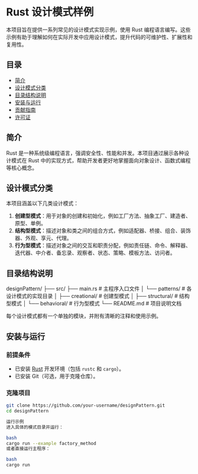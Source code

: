 # Rust 设计模式样例

本项目旨在提供一系列常见的设计模式实现示例，使用 Rust 编程语言编写。这些示例有助于理解如何在实际开发中应用设计模式，提升代码的可维护性、扩展性和复用性。

## 目录

- [简介](#简介)
- [设计模式分类](#设计模式分类)
- [目录结构说明](#目录结构说明)
- [安装与运行](#安装与运行)
- [贡献指南](#贡献指南)
- [许可证](#许可证)

## 简介

Rust 是一种系统级编程语言，强调安全性、性能和并发。本项目通过展示各种设计模式在 Rust 中的实现方式，帮助开发者更好地掌握面向对象设计、函数式编程等核心概念。

## 设计模式分类

本项目涵盖以下几类设计模式：

1. **创建型模式**：用于对象的创建和初始化，例如工厂方法、抽象工厂、建造者、原型、单例。
2. **结构型模式**：描述对象和类之间的组合方式，例如适配器、桥接、组合、装饰器、外观、享元、代理。
3. **行为型模式**：描述对象之间的交互和职责分配，例如责任链、命令、解释器、迭代器、中介者、备忘录、观察者、状态、策略、模板方法、访问者。

## 目录结构说明
designPattern/ 
├── src/ 
    ├── main.rs # 主程序入口文件 
    │ └── patterns/ # 各设计模式的实现目录 
    │ ├── creational/ # 创建型模式 
    │ ├── structural/ # 结构型模式 
    │ └── behavioral/ # 行为型模式 
    └── README.md # 项目说明文档

每个设计模式都有一个单独的模块，并附有清晰的注释和使用示例。

## 安装与运行

### 前提条件

- 已安装 [Rust](https://www.rust-lang.org/) 开发环境（包括 `rustc` 和 `cargo`）。
- 已安装 Git（可选，用于克隆仓库）。

### 克隆项目

```bash
git clone https://github.com/your-username/designPattern.git
cd designPattern

运行示例
进入具体的模式目录并运行：

bash
cargo run --example factory_method
或者直接运行主程序：

bash
cargo run